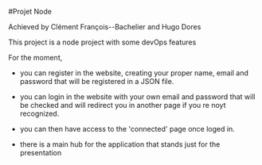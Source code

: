 #Projet Node

Achieved by Clément François--Bachelier and Hugo Dores

This project is a node project with some devOps features

For the moment, 

- you can register in the website, creating your proper name, email and password that will be registered in a JSON file.

- you can login in the website with your own email and password that will be checked and will redirect you in another page if you re noyt recognized.

- you can then have access to the 'connected' page once loged in.

- there is a main hub for the application that stands just for the presentation
